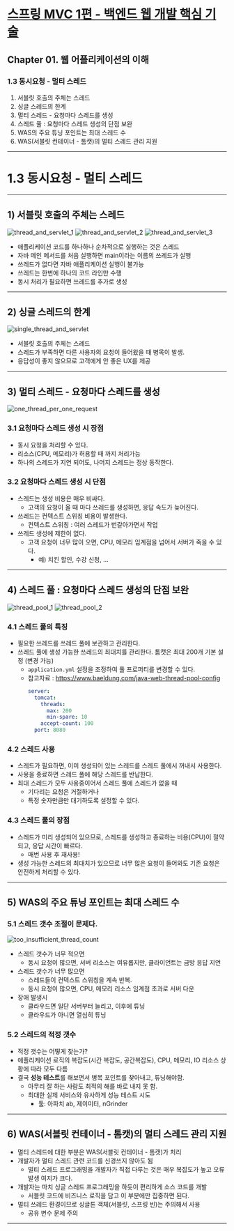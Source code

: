 # <a href = "../README.md" target="_blank">스프링 MVC 1편 - 백엔드 웹 개발 핵심 기술</a>
## Chapter 01. 웹 어플리케이션의 이해
### 1.3 동시요청 - 멀티 스레드
1) 서블릿 호출의 주체는 스레드
2) 싱글 스레드의 한계
3) 멀티 스레드 - 요청마다 스레드를 생성
4) 스레드 풀 : 요청마다 스레드 생성의 단점 보완
5) WAS의 주요 튜닝 포인트는 최대 스레드 수
6) WAS(서블릿 컨테이너 - 톰캣)의 멀티 스레드 관리 지원
---

# 1.3 동시요청 - 멀티 스레드

---

## 1) 서블릿 호출의 주체는 스레드
![thread_and_servlet_1](img/thread_and_servlet_1.png)
![thread_and_servlet_2](img/thread_and_servlet_2.png)
![thread_and_servlet_3](img/thread_and_servlet_3.png)
- 애플리케이션 코드를 하나하나 순차적으로 실행하는 것은 스레드
- 자바 메인 메서드를 처음 실행하면 main이라는 이름의 쓰레드가 실행
- 쓰레드가 없다면 자바 애플리케이션 실행이 불가능
- 쓰레드는 한번에 하나의 코드 라인만 수행
- 동시 처리가 필요하면 쓰레드를 추가로 생성

---

## 2) 싱글 스레드의 한계
![single_thread_and_servlet](img/single_thread_and_servlet.png)
- 서블릿 호출의 주체는 스레드
- 스레드가 부족하면 다른 사용자의 요청이 들어왔을 때 병목이 발생.
- 응답성이 좋지 않으므로 고객에게 안 좋은 UX를 제공

---

## 3) 멀티 스레드 - 요청마다 스레드를 생성
![one_thread_per_one_request](img/one_thread_per_one_request.png)

### 3.1 요청마다 스레드 생성 시 장점
- 동시 요청을 처리할 수 있다.
- 리소스(CPU, 메모리)가 허용할 때 까지 처리가능
- 하나의 스레드가 지연 되어도, 나머지 스레드는 정상 동작한다. 

### 3.2 요청마다 스레드 생성 시 단점
- 스레드는 생성 비용은 매우 비싸다. 
  - 고객의 요청이 올 때 마다 쓰레드를 생성하면, 응답 속도가 늦어진다.
- 쓰레드는 컨텍스트 스위칭 비용이 발생한다.
  - 컨텍스트 스위칭 : 여러 스레드가 번갈아가면서 작업
- 쓰레드 생성에 제한이 없다. 
  - 고객 요청이 너무 많이 오면, CPU, 메모리 임계점을 넘어서 서버가 죽을 수 있다.
    - 예) 치킨 할인, 수강 신청, ...

---

## 4) 스레드 풀 : 요청마다 스레드 생성의 단점 보완
![thread_pool_1](img/thread_pool_1.png)
![thread_pool_2](img/thread_pool_2.png)

### 4.1 스레드 풀의 특징
- 필요한 쓰레드를 쓰레드 풀에 보관하고 관리한다.
- 쓰레드 풀에 생성 가능한 쓰레드의 최대치를 관리한다. 톰캣은 최대 200개 기본 설정 (변경 가능)
  - `application.yml` 설정을 조정하여 풀 프로퍼티를 변경할 수 있다.
  - 참고자료 : https://www.baeldung.com/java-web-thread-pool-config
    ```yaml
    server:
      tomcat:
        threads:
          max: 200
          min-spare: 10
        accept-count: 100
      port: 8080
    ```
### 4.2 스레드 사용
- 스레드가 필요하면, 이미 생성되어 있는 스레드를 스레드 풀에서 꺼내서 사용한다.
- 사용을 종료하면 스레드 풀에 해당 스레드를 반납한다.
- 최대 스레드가 모두 사용중이어서 스레드 풀에 스레드가 없을 때
  - 기다리는 요청은 거절하거나
  - 특정 숫자만큼만 대기하도록 설정할 수 있다.

### 4.3 스레드 풀의 장점
- 스레드가 미리 생성되어 있으므로, 스레드를 생성하고 종료하는 비용(CPU)이 절약되고, 응답 시간이 빠르다.
  - 매번 사용 후 재사용!
- 생성 가능한 스레드의 최대치가 있으므로 너무 많은 요청이 들어와도 기존 요청은 안전하게 처리할 수 있다.

---

## 5) WAS의 주요 튜닝 포인트는 최대 스레드 수

### 5.1 스레드 갯수 조절이 문제다.
![too_insufficient_thread_count](img/too_insufficient_thread_count.png)
- 스레드 갯수가 너무 적으면 
  - 동시 요청이 많으면, 서버 리소스는 여유롭지만, 클라이언트는 금방 응답 지연
- 스레드 갯수가 너무 많으면
  - 스레드들이 컨텍스트 스위칭을 계속 반복.
  - 동시 요청이 많으면, CPU, 메모리 리소스 임계점 초과로 서버 다운
- 장애 발생시 
  - 클라우드면 일단 서버부터 늘리고, 이후에 튜닝 
  - 클라우드가 아니면 열심히 튜닝

### 5.2 스레드의 적정 갯수
- 적정 갯수는 어떻게 찾는가?
- 애플리케이션 로직의 복잡도(시간 복잡도, 공간복잡도), CPU, 메모리, IO 리소스 상황에 따라 모두 다름
- 결국 **성능 테스트**를 해보면서 병목 포인트를 찾아내고, 튜닝해야함.
  - 아무리 잘 하는 사람도 최적의 해를 바로 내지 못 함.
  - 최대한 실제 서비스와 유사하게 성능 테스트 시도
    - 툴: 아파치 ab, 제이미터, nGrinder

---

## 6) WAS(서블릿 컨테이너 - 톰캣)의 멀티 스레드 관리 지원
- 멀티 스레드에 대한 부분은 WAS(서블릿 컨테이너 - 톰캣)가 처리
- 개발자가 멀티 스레드 관련 코드를 신경쓰지 않아도 됨
  - 멀티 스레드 프로그래밍을 개발자가 직접 다루는 것은 매우 복잡도가 높고 오류 발생 여지가 크다.
- 개발자는 마치 싱글 스레드 프로그래밍을 하듯이 편리하게 소스 코드를 개발
  - 서블릿 코드에 비즈니스 로직을 담고 이 부분에만 집중하면 된다.
- 멀티 쓰레드 환경이므로 싱글톤 객체(서블릿, 스프링 빈)는 주의해서 사용
  - 공유 변수 문제 주의

---